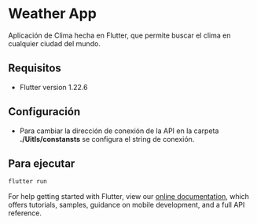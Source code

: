 # Weather App

Aplicación de Clima hecha en Flutter, que permite buscar el clima en cualquier ciudad del mundo.

## Requisitos

- Flutter version 1.22.6

## Configuración

- Para cambiar la dirección de conexión de la API en la carpeta **./Uitls/constansts** se configura el string de conexión.

## Para ejecutar

```sh
flutter run
```

For help getting started with Flutter, view our
[online documentation](https://flutter.dev/docs), which offers tutorials,
samples, guidance on mobile development, and a full API reference.
